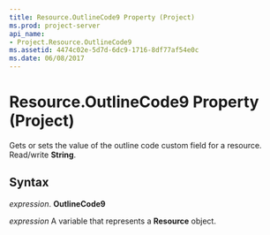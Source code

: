 ```yaml
---
title: Resource.OutlineCode9 Property (Project)
ms.prod: project-server
api_name:
- Project.Resource.OutlineCode9
ms.assetid: 4474c02e-5d7d-6dc9-1716-8df77af54e0c
ms.date: 06/08/2017
---
```



# Resource.OutlineCode9 Property (Project)

 Gets or sets the value of the outline code custom field for a resource. Read/write **String**.


## Syntax

 _expression_. **OutlineCode9**

 _expression_ A variable that represents a **Resource** object.


